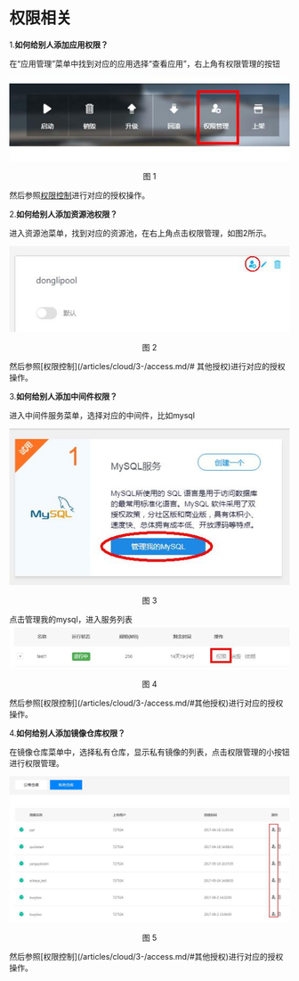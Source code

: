 权限相关
=
1.**如何给别人添加应用权限？**<div id="应用权限"></div>

在“应用管理”菜单中找到对应的应用选择“查看应用”，右上角有权限管理的按钮
<div align=center>
<img src="/articles/cloud/4-/images/1.jpg"/>
</div>
<p align="center">图 1</p>

然后参照[权限控制](/articles/cloud/3-/access.md/#其他授权)进行对应的授权操作。

2.**如何给别人添加资源池权限？**<div id="资源池权限"></div>

进入资源池菜单，找到对应的资源池，在右上角点击权限管理，如图2所示。
<div align=center>
<img src="/articles/cloud/4-/images/2.jpg"/>
</div>
<p align="center">图 2</p>
然后参照[权限控制](/articles/cloud/3-/access.md/# 其他授权)进行对应的授权操作。

3.**如何给别人添加中间件权限？**<div id="中间件权限"></div>

进入中间件服务菜单，选择对应的中间件，比如mysql
<div align=center>
<img src="/articles/cloud/4-/images/3.jpg"/>
</div>
<p align="center">图 3</p>
点击管理我的mysql，进入服务列表
<div align=center>
<img src="/articles/cloud/4-/images/4.jpg"/>
</div>
<p align="center">图 4</p>
然后参照[权限控制](/articles/cloud/3-/access.md/#其他授权)进行对应的授权操作。

4.**如何给别人添加镜像仓库权限？**<div id="镜像权限"></div>

在镜像仓库菜单中，选择私有仓库，显示私有镜像的列表，点击权限管理的小按钮进行权限管理。
<div align=center>
<img src="/articles/cloud/4-/images/5.jpg"/>
</div>
<p align="center">图 5</p>
然后参照[权限控制](/articles/cloud/3-/access.md/#其他授权)进行对应的授权操作。
